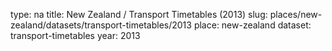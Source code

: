type: na
title: New Zealand / Transport Timetables (2013)
slug: places/new-zealand/datasets/transport-timetables/2013
place: new-zealand
dataset: transport-timetables
year: 2013
